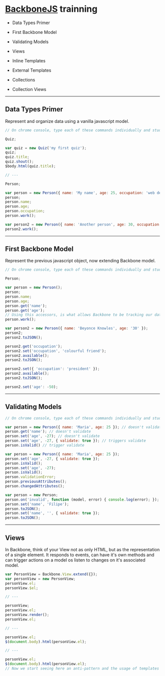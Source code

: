 # [BackboneJS](http://backbonejs.org/) trainning

* Data Types Primer
* First Backbone Model
* Validating Models
* Views

* Inline Templates
* External Templates
* Collections
* Collection Views

---

## Data Types Primer

Represent and organize data using a vanilla javascript model.

```javascript
// On chrome console, type each of these commands individually and study what happens

Quiz;

var quiz = new Quiz('my first quiz');
quiz;
quiz.title;
quiz.shout();
$body.html(quiz.title);

// ---

Person;

var person = new Person({ name: 'My name', age: 25, occupation: 'web developer' });
person;
person.name;
person.age;
person.occupation;
person.work();

var person2 = new Person({ name: 'Another person', age: 30, occupation: 'web designer' });
person2.work();
```

---

## First Backbone Model

Represent the previous javascript object, now extending Backbone model.

```javascript
// On chrome console, type each of these commands individually and study what happens

Person;

var person = new Person();
person;
person.name;
person.age;
person.get('name');
person.get('age');
// Using this accessors, is what allows Backbone to be tracking our data for changes.
person.work();

var person2 = new Person({ name: 'Beyonce Knowles', age: '30' });
person2;
person2.toJSON();

person2.get('occupation');
person2.set('occupation', 'colourful friend');
person2.available();
person2.toJSON();

person2.set({ 'occupation': 'president' });
person2.available();
person2.toJSON();

person2.set('age': -50);
```

---

## Validating Models

```javascript
// On chrome console, type each of these commands individually and study what happens

var person = new Person({ name: 'Maria', age: 25 }); // doesn't validate
person.get('name'); // doesn't validate
person.set('age', -27); // doesn't validate
person.set('age', -27, { validate: true }); // triggers validate
person.isValid() // trigger validate

var person = new Person({ name: 'Maria', age: 25 });
person.set('age', -27, { validate: true });
person.isValid();
person.set('age', -27);
person.isValid();
person.validationError;
person.previousAttributes();
person.changedAttributes();

var person = new Person;
person.on('invalid', function (model, error) { console.log(error); });
person.set('name', 'Filipe');
person.toJSON();
person.set('name', '', { validate: true });
person.toJSON();
```

---

## Views

In Backbone, think of your View not as only HTML, but as the representation of a single element.
It responds to events, can have it's own methods and can trigger actions on a model os listen to changes on it's associated model.

```javascript
var PersonView = Backbone.View.extend({});
var personView = new PersonView;
personView.el;
personView.$el;

// ---

personView;
personView.el;
personView.render();
personView.el;

// ---

personView.el;
$(document.body).html(personView.el);

// ---

personView.el;
$(document.body).html(personView.el);
// Now we start seeing here an anti-pattern and the usage of templates is welcome :)!
```